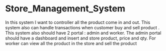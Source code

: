 ﻿# Store_Management_System
In this system I want to controller all the product come in and out. This system also can handle transactions when customer buy and sell product . This system also should have 2 portal : admin and worker. The admin portal should have a dashboard and insert and store product, price and qty. For worker can view all the product in the store and sell the product 
